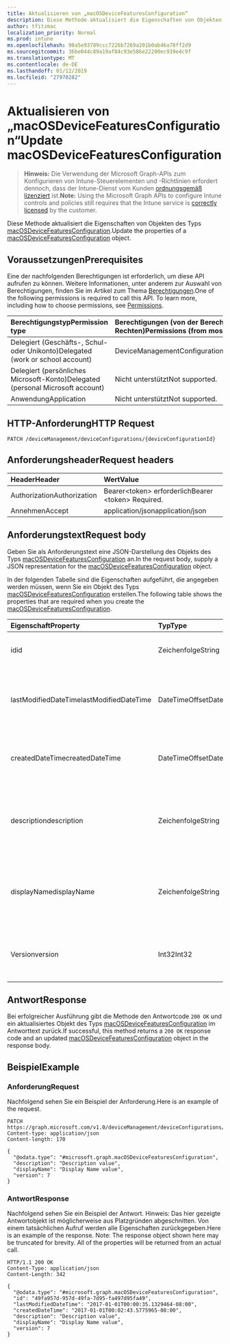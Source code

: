 ```yaml
---
title: Aktualisieren von „macOSDeviceFeaturesConfiguration“
description: Diese Methode aktualisiert die Eigenschaften von Objekten des Typs macOSDeviceFeaturesConfiguration.
author: tfitzmac
localization_priority: Normal
ms.prod: intune
ms.openlocfilehash: 98a5e93789ccc7226b7269a201b0ab46a78ff2d9
ms.sourcegitcommit: 36be044c89a19af84c93e586e22200ec919e4c9f
ms.translationtype: MT
ms.contentlocale: de-DE
ms.lasthandoff: 01/12/2019
ms.locfileid: "27970282"
---
```

# <a name="update-macosdevicefeaturesconfiguration"></a><span data-ttu-id="d0f10-103">Aktualisieren von „macOSDeviceFeaturesConfiguration“</span><span class="sxs-lookup"><span data-stu-id="d0f10-103">Update macOSDeviceFeaturesConfiguration</span></span>

> <span data-ttu-id="d0f10-104">**Hinweis:** Die Verwendung der Microsoft Graph-APIs zum Konfigurieren von Intune-Steuerelementen und -Richtlinien erfordert dennoch, dass der Intune-Dienst vom Kunden [ordnungsgemäß lizenziert](https://go.microsoft.com/fwlink/?linkid=839381) ist.</span><span class="sxs-lookup"><span data-stu-id="d0f10-104">**Note:** Using the Microsoft Graph APIs to configure Intune controls and policies still requires that the Intune service is [correctly licensed](https://go.microsoft.com/fwlink/?linkid=839381) by the customer.</span></span>

<span data-ttu-id="d0f10-105">Diese Methode aktualisiert die Eigenschaften von Objekten des Typs [macOSDeviceFeaturesConfiguration](../resources/intune-deviceconfig-macosdevicefeaturesconfiguration.md).</span><span class="sxs-lookup"><span data-stu-id="d0f10-105">Update the properties of a [macOSDeviceFeaturesConfiguration](../resources/intune-deviceconfig-macosdevicefeaturesconfiguration.md) object.</span></span>
## <a name="prerequisites"></a><span data-ttu-id="d0f10-106">Voraussetzungen</span><span class="sxs-lookup"><span data-stu-id="d0f10-106">Prerequisites</span></span>
<span data-ttu-id="d0f10-p101">Eine der nachfolgenden Berechtigungen ist erforderlich, um diese API aufrufen zu können. Weitere Informationen, unter anderem zur Auswahl von Berechtigungen, finden Sie im Artikel zum Thema [Berechtigungen](/graph/permissions-reference).</span><span class="sxs-lookup"><span data-stu-id="d0f10-p101">One of the following permissions is required to call this API. To learn more, including how to choose permissions, see [Permissions](/graph/permissions-reference).</span></span>

|<span data-ttu-id="d0f10-109">Berechtigungstyp</span><span class="sxs-lookup"><span data-stu-id="d0f10-109">Permission type</span></span>|<span data-ttu-id="d0f10-110">Berechtigungen (von der Berechtigung mit den meisten Rechten zu der mit den wenigsten Rechten)</span><span class="sxs-lookup"><span data-stu-id="d0f10-110">Permissions (from most to least privileged)</span></span>|
|:---|:---|
|<span data-ttu-id="d0f10-111">Delegiert (Geschäfts-, Schul- oder Unikonto)</span><span class="sxs-lookup"><span data-stu-id="d0f10-111">Delegated (work or school account)</span></span>|<span data-ttu-id="d0f10-112">DeviceManagementConfiguration.ReadWrite.All</span><span class="sxs-lookup"><span data-stu-id="d0f10-112">DeviceManagementConfiguration.ReadWrite.All</span></span>|
|<span data-ttu-id="d0f10-113">Delegiert (persönliches Microsoft-Konto)</span><span class="sxs-lookup"><span data-stu-id="d0f10-113">Delegated (personal Microsoft account)</span></span>|<span data-ttu-id="d0f10-114">Nicht unterstützt</span><span class="sxs-lookup"><span data-stu-id="d0f10-114">Not supported.</span></span>|
|<span data-ttu-id="d0f10-115">Anwendung</span><span class="sxs-lookup"><span data-stu-id="d0f10-115">Application</span></span>|<span data-ttu-id="d0f10-116">Nicht unterstützt</span><span class="sxs-lookup"><span data-stu-id="d0f10-116">Not supported.</span></span>|

## <a name="http-request"></a><span data-ttu-id="d0f10-117">HTTP-Anforderung</span><span class="sxs-lookup"><span data-stu-id="d0f10-117">HTTP Request</span></span>
<!-- {
  "blockType": "ignored"
}
-->
``` http
PATCH /deviceManagement/deviceConfigurations/{deviceConfigurationId}
```

## <a name="request-headers"></a><span data-ttu-id="d0f10-118">Anforderungsheader</span><span class="sxs-lookup"><span data-stu-id="d0f10-118">Request headers</span></span>
|<span data-ttu-id="d0f10-119">Header</span><span class="sxs-lookup"><span data-stu-id="d0f10-119">Header</span></span>|<span data-ttu-id="d0f10-120">Wert</span><span class="sxs-lookup"><span data-stu-id="d0f10-120">Value</span></span>|
|:---|:---|
|<span data-ttu-id="d0f10-121">Authorization</span><span class="sxs-lookup"><span data-stu-id="d0f10-121">Authorization</span></span>|<span data-ttu-id="d0f10-122">Bearer&lt;token&gt; erforderlich</span><span class="sxs-lookup"><span data-stu-id="d0f10-122">Bearer &lt;token&gt; Required.</span></span>|
|<span data-ttu-id="d0f10-123">Annehmen</span><span class="sxs-lookup"><span data-stu-id="d0f10-123">Accept</span></span>|<span data-ttu-id="d0f10-124">application/json</span><span class="sxs-lookup"><span data-stu-id="d0f10-124">application/json</span></span>|

## <a name="request-body"></a><span data-ttu-id="d0f10-125">Anforderungstext</span><span class="sxs-lookup"><span data-stu-id="d0f10-125">Request body</span></span>
<span data-ttu-id="d0f10-126">Geben Sie als Anforderungstext eine JSON-Darstellung des Objekts des Typs [macOSDeviceFeaturesConfiguration](../resources/intune-deviceconfig-macosdevicefeaturesconfiguration.md) an.</span><span class="sxs-lookup"><span data-stu-id="d0f10-126">In the request body, supply a JSON representation for the [macOSDeviceFeaturesConfiguration](../resources/intune-deviceconfig-macosdevicefeaturesconfiguration.md) object.</span></span>

<span data-ttu-id="d0f10-127">In der folgenden Tabelle sind die Eigenschaften aufgeführt, die angegeben werden müssen, wenn Sie ein Objekt des Typs [macOSDeviceFeaturesConfiguration](../resources/intune-deviceconfig-macosdevicefeaturesconfiguration.md) erstellen.</span><span class="sxs-lookup"><span data-stu-id="d0f10-127">The following table shows the properties that are required when you create the [macOSDeviceFeaturesConfiguration](../resources/intune-deviceconfig-macosdevicefeaturesconfiguration.md).</span></span>

|<span data-ttu-id="d0f10-128">Eigenschaft</span><span class="sxs-lookup"><span data-stu-id="d0f10-128">Property</span></span>|<span data-ttu-id="d0f10-129">Typ</span><span class="sxs-lookup"><span data-stu-id="d0f10-129">Type</span></span>|<span data-ttu-id="d0f10-130">Beschreibung</span><span class="sxs-lookup"><span data-stu-id="d0f10-130">Description</span></span>|
|:---|:---|:---|
|<span data-ttu-id="d0f10-131">id</span><span class="sxs-lookup"><span data-stu-id="d0f10-131">id</span></span>|<span data-ttu-id="d0f10-132">Zeichenfolge</span><span class="sxs-lookup"><span data-stu-id="d0f10-132">String</span></span>|<span data-ttu-id="d0f10-133">Schlüssel der Entität</span><span class="sxs-lookup"><span data-stu-id="d0f10-133">Key of the entity.</span></span> <span data-ttu-id="d0f10-134">Geerbt von [deviceConfiguration](../resources/intune-deviceconfig-deviceconfiguration.md).</span><span class="sxs-lookup"><span data-stu-id="d0f10-134">Inherited from [deviceConfiguration](../resources/intune-deviceconfig-deviceconfiguration.md)</span></span>|
|<span data-ttu-id="d0f10-135">lastModifiedDateTime</span><span class="sxs-lookup"><span data-stu-id="d0f10-135">lastModifiedDateTime</span></span>|<span data-ttu-id="d0f10-136">DateTimeOffset</span><span class="sxs-lookup"><span data-stu-id="d0f10-136">DateTimeOffset</span></span>|<span data-ttu-id="d0f10-137">Datum und Uhrzeit der letzten Änderung des Objekts.</span><span class="sxs-lookup"><span data-stu-id="d0f10-137">DateTime the object was last modified.</span></span> <span data-ttu-id="d0f10-138">Geerbt von [deviceConfiguration](../resources/intune-deviceconfig-deviceconfiguration.md).</span><span class="sxs-lookup"><span data-stu-id="d0f10-138">Inherited from [deviceConfiguration](../resources/intune-deviceconfig-deviceconfiguration.md)</span></span>|
|<span data-ttu-id="d0f10-139">createdDateTime</span><span class="sxs-lookup"><span data-stu-id="d0f10-139">createdDateTime</span></span>|<span data-ttu-id="d0f10-140">DateTimeOffset</span><span class="sxs-lookup"><span data-stu-id="d0f10-140">DateTimeOffset</span></span>|<span data-ttu-id="d0f10-141">Datum und Uhrzeit der Erstellung des Objekts.</span><span class="sxs-lookup"><span data-stu-id="d0f10-141">DateTime the object was created.</span></span> <span data-ttu-id="d0f10-142">Geerbt von [deviceConfiguration](../resources/intune-deviceconfig-deviceconfiguration.md).</span><span class="sxs-lookup"><span data-stu-id="d0f10-142">Inherited from [deviceConfiguration](../resources/intune-deviceconfig-deviceconfiguration.md)</span></span>|
|<span data-ttu-id="d0f10-143">description</span><span class="sxs-lookup"><span data-stu-id="d0f10-143">description</span></span>|<span data-ttu-id="d0f10-144">Zeichenfolge</span><span class="sxs-lookup"><span data-stu-id="d0f10-144">String</span></span>|<span data-ttu-id="d0f10-145">Beschreibung der Gerätekonfiguration (vom Administrator festgelegt).</span><span class="sxs-lookup"><span data-stu-id="d0f10-145">Admin provided description of the Device Configuration.</span></span> <span data-ttu-id="d0f10-146">Geerbt von [deviceConfiguration](../resources/intune-deviceconfig-deviceconfiguration.md).</span><span class="sxs-lookup"><span data-stu-id="d0f10-146">Inherited from [deviceConfiguration](../resources/intune-deviceconfig-deviceconfiguration.md)</span></span>|
|<span data-ttu-id="d0f10-147">displayName</span><span class="sxs-lookup"><span data-stu-id="d0f10-147">displayName</span></span>|<span data-ttu-id="d0f10-148">Zeichenfolge</span><span class="sxs-lookup"><span data-stu-id="d0f10-148">String</span></span>|<span data-ttu-id="d0f10-149">Name der Gerätekonfiguration (vom Administrator festgelegt).</span><span class="sxs-lookup"><span data-stu-id="d0f10-149">Admin provided name of the device configuration.</span></span> <span data-ttu-id="d0f10-150">Geerbt von [deviceConfiguration](../resources/intune-deviceconfig-deviceconfiguration.md).</span><span class="sxs-lookup"><span data-stu-id="d0f10-150">Inherited from [deviceConfiguration](../resources/intune-deviceconfig-deviceconfiguration.md)</span></span>|
|<span data-ttu-id="d0f10-151">Version</span><span class="sxs-lookup"><span data-stu-id="d0f10-151">version</span></span>|<span data-ttu-id="d0f10-152">Int32</span><span class="sxs-lookup"><span data-stu-id="d0f10-152">Int32</span></span>|<span data-ttu-id="d0f10-153">Version der Gerätekonfiguration.</span><span class="sxs-lookup"><span data-stu-id="d0f10-153">Version of the device configuration.</span></span> <span data-ttu-id="d0f10-154">Geerbt von [deviceConfiguration](../resources/intune-deviceconfig-deviceconfiguration.md).</span><span class="sxs-lookup"><span data-stu-id="d0f10-154">Inherited from [deviceConfiguration](../resources/intune-deviceconfig-deviceconfiguration.md)</span></span>|



## <a name="response"></a><span data-ttu-id="d0f10-155">Antwort</span><span class="sxs-lookup"><span data-stu-id="d0f10-155">Response</span></span>
<span data-ttu-id="d0f10-156">Bei erfolgreicher Ausführung gibt die Methode den Antwortcode `200 OK` und ein aktualisiertes Objekt des Typs [macOSDeviceFeaturesConfiguration](../resources/intune-deviceconfig-macosdevicefeaturesconfiguration.md) im Antworttext zurück.</span><span class="sxs-lookup"><span data-stu-id="d0f10-156">If successful, this method returns a `200 OK` response code and an updated [macOSDeviceFeaturesConfiguration](../resources/intune-deviceconfig-macosdevicefeaturesconfiguration.md) object in the response body.</span></span>

## <a name="example"></a><span data-ttu-id="d0f10-157">Beispiel</span><span class="sxs-lookup"><span data-stu-id="d0f10-157">Example</span></span>
### <a name="request"></a><span data-ttu-id="d0f10-158">Anforderung</span><span class="sxs-lookup"><span data-stu-id="d0f10-158">Request</span></span>
<span data-ttu-id="d0f10-159">Nachfolgend sehen Sie ein Beispiel der Anforderung.</span><span class="sxs-lookup"><span data-stu-id="d0f10-159">Here is an example of the request.</span></span>
``` http
PATCH https://graph.microsoft.com/v1.0/deviceManagement/deviceConfigurations/{deviceConfigurationId}
Content-type: application/json
Content-length: 170

{
  "@odata.type": "#microsoft.graph.macOSDeviceFeaturesConfiguration",
  "description": "Description value",
  "displayName": "Display Name value",
  "version": 7
}
```

### <a name="response"></a><span data-ttu-id="d0f10-160">Antwort</span><span class="sxs-lookup"><span data-stu-id="d0f10-160">Response</span></span>
<span data-ttu-id="d0f10-p108">Nachfolgend sehen Sie ein Beispiel der Antwort. Hinweis: Das hier gezeigte Antwortobjekt ist möglicherweise aus Platzgründen abgeschnitten. Von einem tatsächlichen Aufruf werden alle Eigenschaften zurückgegeben.</span><span class="sxs-lookup"><span data-stu-id="d0f10-p108">Here is an example of the response. Note: The response object shown here may be truncated for brevity. All of the properties will be returned from an actual call.</span></span>
``` http
HTTP/1.1 200 OK
Content-Type: application/json
Content-Length: 342

{
  "@odata.type": "#microsoft.graph.macOSDeviceFeaturesConfiguration",
  "id": "49fa957d-957d-49fa-7d95-fa497d95fa49",
  "lastModifiedDateTime": "2017-01-01T00:00:35.1329464-08:00",
  "createdDateTime": "2017-01-01T00:02:43.5775965-08:00",
  "description": "Description value",
  "displayName": "Display Name value",
  "version": 7
}
```



